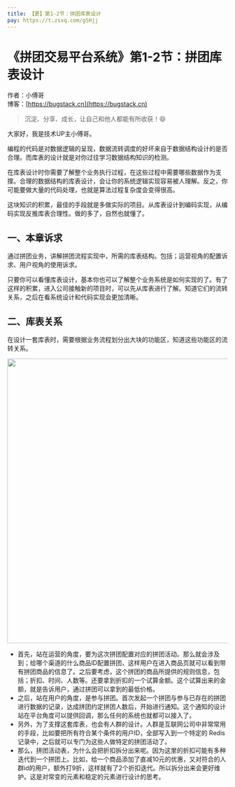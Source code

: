 ```yaml
---
title: 【更】第1-2节：拼团库表设计
pay: https://t.zsxq.com/gSHjj
---
```


# 《拼团交易平台系统》第1-2节：拼团库表设计

作者：小傅哥
<br/>博客：[https://bugstack.cn](https://bugstack.cn)

> 沉淀、分享、成长，让自己和他人都能有所收获！😄

大家好，我是技术UP主小傅哥。

编程的代码是对数据逻辑的呈现，数据流转调度的好坏来自于数据结构设计的是否合理。而库表的设计就是对你过往学习数据结构知识的检测。

在库表设计时你需要了解整个业务执行过程，在这些过程中需要哪些数据作为支撑。合理的数据结构的库表设计，会让你的系统逻辑实现容易被人理解。反之，你可能要做大量的代码处理，也就是算法过程复杂度会变得很高。

这块知识的积累，最佳的手段就是多做实际的项目。从库表设计到编码实现，从编码实现反推库表合理性。做的多了，自然也就懂了。

## 一、本章诉求

通过拼团业务，讲解拼团流程实现中，所需的库表结构。包括；运营视角的配置诉求、用户视角的使用诉求。

只要你可以看懂库表设计，基本你也可以了解整个业务系统是如何实现的了。有了这样的积累，进入公司接触新的项目时，可以先从库表进行了解。知道它们的流转关系，之后在看系统设计和代码实现会更加清晰。

## 二、库表关系

在设计一套库表时，需要根据业务流程划分出大块的功能区，知道这些功能区的流转关系。

<div align="center">
    <img src="https://bugstack.cn/images/article/project/group-buy-market/group-buy-market-1-2-01.png" width="650px">
</div>

- 首先，站在运营的角度，要为这次拼团配置对应的拼团活动。那么就会涉及到；给哪个渠道的什么商品ID配置拼团，这样用户在进入商品页就可以看到带有拼团商品的信息了。之后要考虑，这个拼团的商品所提供的规则信息，包括；折扣、时间、人数等。还要拿到折扣的一个试算金额。这个试算出来的金额，就是告诉用户，通过拼团可以拿到的最低价格。
- 之后，站在用户的角度，是参与拼团。首次发起一个拼团与参与已存在的拼团进行数据的记录，达成拼团约定拼团人数后，开始进行通知。这个通知的设计站在平台角度可以提供回调，那么任何的系统也就都可以接入了。
- 另外，为了支撑这套库表，也会有人群的设计。人群是互联网公司中非常常用的手段，比如要把所有符合某个条件的用户ID，全部写入到一个特定的 Redis 记录中，之后就可以专门为这些人做特定的拼团活动了。
- 那么，拼团活动表，为什么会把折扣拆分出来呢。因为这里的折扣可能有多种迭代到一个拼团上。比如，给一个商品添加了直减10元的优惠，又对符合的人群id的用户，额外打9折，这样就有了2个折扣迭代。所以拆分出来会更好维护。这是对常变的元素和稳定的元素进行设计的思考。